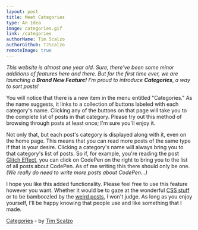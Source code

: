 ```yaml
---
layout: post
title: Meet Categories
type: An Idea
image: categories.gif
link: /categories
authorName: Tim Scalzo
authorGithub: TJScalzo
remoteImage: true
---
```


_This website is almost one year old. Sure, there've been some minor additions of features here and there. But for the first time ever, we are launching a_ ___Brand New Feature!___ _I'm proud to introduce_ ___Categories___, _a way to sort posts!_

You will notice that there is a new item in the menu entitled "Categories." As the name suggests, it links to a collection of buttons labeled with each category's name. Clicking any of the buttons on that page will take you to the complete list of posts in that category. Please try out this method of browsing through posts at least once; I'm sure you'll enjoy it.

Not only that, but each post's category is displayed along with it, even on the home page. This means that you can read more posts of the same type if that is your desire. Clicking a category's name will always bring you to that category's list of posts. So if, for example, you're reading the post [Glitch Effect](/glitch), you can click on CodePen on the right to bring you to the list of all posts about CodePen. As of me writing this there should only be one. _(We really do need to write more posts about CodePen...)_

I hope you like this added functionality. Please feel free to use this feature however you want. Whether it would be to gaze at the wonderful [CSS stuff](/categories/css-madness) or to be bamboozled by the [weird posts](/categories/wideweirdweb), I won't judge. As long as you enjoy yourself, I'll be happy knowing that people use and like something that I made.

[Categories](/categories) - by [Tim Scalzo](https://twitter.com/TJScalzo)
